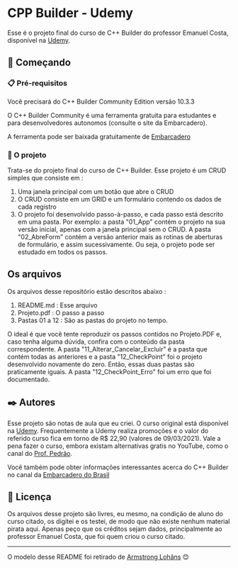 # CPP Builder - Udemy

Esse é o projeto final do curso de C++ Builder do professor Emanuel Costa, disponível na [Udemy](https://www.udemy.com/course/c-builder-e-firebird/).

## 🚀 Começando

### 📋 Pré-requisitos

Você precisará do C++ Builder Community Edition versão 10.3.3

O C++ Builder Community é uma ferramenta gratuita para estudantes e para desenvolvedores autonomos (consulte o site da Embarcadero).

A ferramenta pode ser baixada gratuitamente de [Embarcadero](https://www.embarcadero.com/br/products/cbuilder/starter)


### 🔧 O projeto

Trata-se do projeto final do curso de C++ Builder. Esse projeto é um CRUD simples que consiste em :

1. Uma janela principal com um botão que abre o CRUD
1. O CRUD consiste em um GRID e um formulário contendo os dados de cada registro
1. O projeto foi desenvolvido passo-à-passo, e cada passo está descrito em uma pasta. Por exemplo: a pasta "01_App" contém o projeto na sua versão inicial, apenas com a janela principal sem o CRUD. A pasta "02_AbreForm" contém a versão anterior mais as rotinas de aberturas de formulário, e assim sucessivamente. Ou seja, o projeto pode ser estudado em todos os passos. 


## Os arquivos

Os arquivos desse repositório estão descritos abaixo :

1. README.md : Esse arquivo
1. Projeto.pdf : O passo a passo
1. Pastas 01 a 12 : São as pastas do projeto no tempo. 

O ideal é que você tente reproduzir os passos contidos no Projeto.PDF e, caso tenha alguma dúvida, confira com o conteúdo da pasta correspondente. A pasta "11_Alterar_Cancelar_Excluir" é a pasta que contém todas as anteriores e a pasta "12_CheckPoint" foi o projeto desenvolvido novamente do zero. Então, essas duas pastas
são praticamente iguais. A pasta "12_CheckPoint_Erro" foi um erro que foi documentado.

## ✒️ Autores

Esse projeto são notas de aula que eu criei. O curso original está disponível na [Udemy](https://www.udemy.com/course/c-builder-e-firebird/). Frequentemente a Udemy realiza promoções e o valor do referido curso fica em torno de R$ 22,90 (valores de 09/03/2021). Vale a pena fazer o curso, embora existam alternativas gratis no YouTube, como o canal do [Prof. Pedrão](https://www.youtube.com/channel/UC6euk_jAO0-H2VwjBZMzuiQ).

Você também pode obter informações interessantes acerca do C++ Builder no canal da [Embarcadero do Brasil](https://www.youtube.com/channel/UC7zd5W1fyWfCbMVGWGXB92A) 

## 📄 Licença

Os arquivos desse projeto são livres, eu mesmo, na condição de aluno do curso citado, os digitei e os testei, de modo que não existe nenhum material pirata aqui. Apenas peço que os créditos sejam dados, principalmente ao professor Emanuel Costa, que foi quem criou o curso citado.



---
O modelo desse README foi retirado de [Armstrong Lohãns](https://gist.github.com/lohhans/f8da0b147550df3f96914d3797e9fb89) 😊
